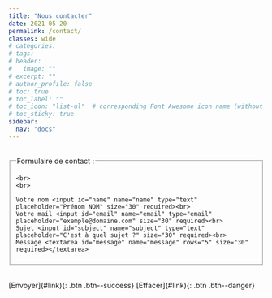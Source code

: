 ```yaml
---
title: "Nous contacter"
date: 2021-05-20
permalink: /contact/
classes: wide
# categories: 
# tags: 
# header:
#   image: ""
# excerpt: ""
# author_profile: false
# toc: true
# toc_label: ""
# toc_icon: "list-ul"  # corresponding Font Awesome icon name (without fa prefix)
# toc_sticky: true
sidebar:
  nav: "docs"
---
```

<br>

<form>
  <fieldset>
	<legend>Formulaire de contact :</legend>
	
	<br>
	<br>
	
	Votre nom <input id="name" name="name" type="text" placeholder="Prénom NOM" size="30" required><br>
	Votre mail <input id="email" name="email" type="email" placeholder="exemple@domaine.com" size="30" required><br>
	Sujet <input id="subject" name="subject" type="text" placeholder="C'est à quel sujet ?" size="30" required><br>
	Message <textarea id="message" name="message" rows="5" size="30" required></textarea>
  </fieldset>

</form>
<br>
[Envoyer](#link){: .btn .btn--success}
[Effacer](#link){: .btn .btn--danger}




